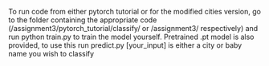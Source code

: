 To run code from either pytorch tutorial or for the modified cities version, go to the folder containing the appropriate code (/assignment3/pytorch_tutorial/classify/ or /assignment3/ respectively) and run python train.py to train the model yourself.  Pretrained .pt model is also provided, to use this run predict.py [your_input] is either a city or baby name you wish to classify
